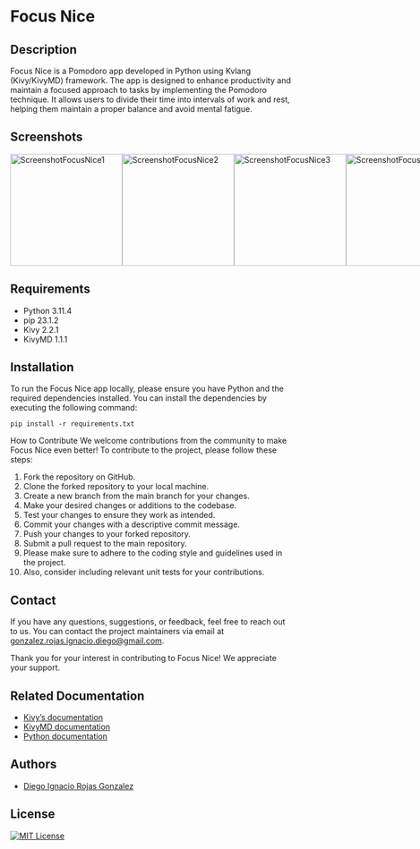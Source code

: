 # Focus Nice

## Description
Focus Nice is a Pomodoro app developed in Python using Kvlang (Kivy/KivyMD) framework. The app is designed to enhance productivity and maintain a focused approach to tasks by implementing the Pomodoro technique. It allows users to divide their time into intervals of work and rest, helping them maintain a proper balance and avoid mental fatigue.

## Screenshots

<div style="display: flex;">
  <img src="https://raw.githubusercontent.com/DiegoRojasGonzalez/DiegoRojasGonzalez.github.io/main/resources/img/Screenshot%20FocusNice-1.png" alt="ScreenshotFocusNice1" width="200" />
  <img src="https://raw.githubusercontent.com/DiegoRojasGonzalez/DiegoRojasGonzalez.github.io/main/resources/img/Screenshot%20FocusNice-2.png" alt="ScreenshotFocusNice2" width="200" />
  <img src="https://raw.githubusercontent.com/DiegoRojasGonzalez/DiegoRojasGonzalez.github.io/main/resources/img/Screenshot%20FocusNice-3.png" alt="ScreenshotFocusNice3" width="200" /> 
  <img src="https://raw.githubusercontent.com/DiegoRojasGonzalez/DiegoRojasGonzalez.github.io/main/resources/img/Screenshot%20FocusNice-4.png" alt="ScreenshotFocusNice4" width="200" /> 
</div>

## Requirements
- Python 3.11.4 
- pip 23.1.2
- Kivy 2.2.1
- KivyMD 1.1.1

## Installation
To run the Focus Nice app locally, please ensure you have Python and the required dependencies installed. You can install the dependencies by executing the following command:

```shell
pip install -r requirements.txt
```
How to Contribute
We welcome contributions from the community to make Focus Nice even better! To contribute to the project, please follow these steps:

1. Fork the repository on GitHub.
2. Clone the forked repository to your local machine.
3. Create a new branch from the main branch for your changes.
4. Make your desired changes or additions to the codebase.
5. Test your changes to ensure they work as intended.
6. Commit your changes with a descriptive commit message.
7. Push your changes to your forked repository.
8. Submit a pull request to the main repository.
9. Please make sure to adhere to the coding style and guidelines used in the project.
10. Also, consider including relevant unit tests for your contributions.

## Contact
If you have any questions, suggestions, or feedback, feel free to reach out to us. You can contact the project maintainers via email at gonzalez.rojas.ignacio.diego@gmail.com.

Thank you for your interest in contributing to Focus Nice! We appreciate your support.



## Related Documentation

 - [Kivy’s documentation](https://kivy.org/doc/stable/)
 - [KivyMD documentation](https://kivymd.readthedocs.io/en/1.1.1/)
 - [Python documentation](https://docs.python.org/3/)


## Authors

- [Diego Ignacio Rojas Gonzalez](https://github.com/DiegoRojasGonzalez)

## License

[![MIT License](https://img.shields.io/badge/License-MIT-green.svg)](https://choosealicense.com/licenses/mit/)

